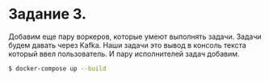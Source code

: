 # Задание 3.

Добавим еще пару воркеров, которые умеют выполнять задачи.
Задачи будем давать через Kafka.
Наши задачи это вывод в консоль текста который ввел пользователь.
И пару исполнителей задач добавим.

```bash
$ docker-compose up --build
```
